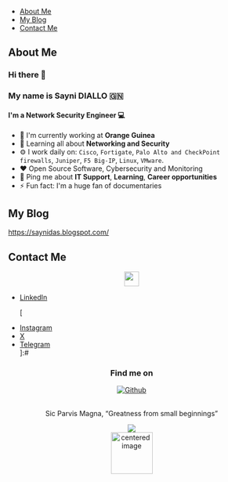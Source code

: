 * [About Me](#about-me)
* [My Blog](#my-blog)
* [Contact Me](#contact-me)

## About Me

### Hi there 👋
### My name is Sayni DIALLO 🇬🇳
#### I'm a Network Security Engineer :computer:


- 🏢 I'm currently working at **Orange Guinea** 
- 🌱 Learning all about **Networking and Security**
- ⚙️ I work daily on: `Cisco`, `Fortigate`, `Palo Alto and CheckPoint firewalls`, `Juniper`, `F5 Big-IP`, `Linux`, `VMware`.
- ❤️ Open Source Software, Cybersecurity and Monitoring
- 💬 Ping me about **IT Support**, **Learning**, **Career opportunities**
- ⚡ Fun fact: I'm a huge fan of documentaries

## My Blog
https://saynidas.blogspot.com/
## Contact Me
<p align='center'>
<a href="https://www.linkedin.com/in/saynidiallo/"><img height="30" src="https://upload.wikimedia.org/wikipedia/commons/8/81/LinkedIn_icon.svg"></a>

<!-- 
 <a href="https://instagram.com"><img height="30" src="https://upload.wikimedia.org/wikipedia/commons/9/95/Instagram_logo_2022.svg">
<a href="https://x.com"><img height="30" src="https://upload.wikimedia.org/wikipedia/commons/4/4f/Twitter-logo.svg"></a>
<a href="https://t.me/"><img height="30" src="https://upload.wikimedia.org/wikipedia/commons/8/83/Telegram_2019_Logo.svg"/></a> 
-->

</p>

<ul>
<li><a href="https://linkedin.com/in/saynidiallo" rel="me">LinkedIn</a>

[
<li><a href="https://www.instagram.com/tbd" rel="me">Instagram</a>
<li><a href="https://x.com/tbd" rel="me">X</a>
<li><a href="https://t.me/tbd" rel="me">Telegram</a>
</li>
]:#

</ul>

</p>
<h3 align="center">Find me on</h3>
<p align="center"><a 
href="https://github.com/daskaarismatik"><img alt="Github" 
src="https://img.shields.io/badge/GitHub-%2312100E.svg?&style=for-the-badge&logo=Github&logoColor=white" /></a>
</p>

<p align="center">
<br>
<text>Sic Parvis Magna, “Greatness from small beginnings”</text>
</p>

<p align="center">
<img src="https://visitor-badge.glitch.me/badge?page_id=daskaarismatik.daskaarismatik"/>
<br>
<img alt="centered image" height="85" src="https://upload.wikimedia.org/wikipedia/commons/e/ed/Flag_of_Guinea.svg"/>
<br>
</p>
